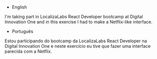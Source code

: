 - English

I'm taking part in LocalizaLabs React Developer bootcamp at Digital Innovation One and in this exercise I had to make a Netflix-like interface.

- Português

Estou participando do bootcamp da LocalizaLabs React Developer na Digital Innovation One e neste exercício eu tive que fazer uma interface parecida com a Netflix.
